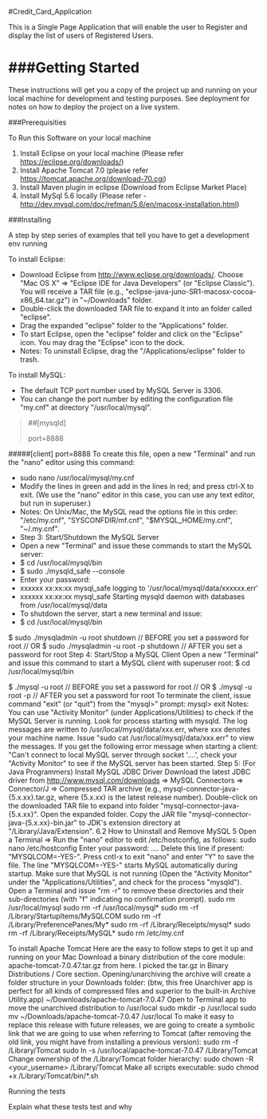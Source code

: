 #Credit_Card_Application

This is a Single Page Application that will enable the user to Register and display the list of users of Registered Users. 

###Getting Started
===

These instructions will get you a copy of the project up and running on your local machine for development and testing purposes. See deployment for notes on how to deploy the project on a live system.

###Prerequisities

To Run this Software on your local machine  
1. Install Eclipse on your local machine (Please refer https://eclipse.org/downloads/)  
2. Install Apache Tomcat 7.0 (please refer https://tomcat.apache.org/download-70.cgi)  
3. Install Maven plugin in eclipse (Download from Eclipse Market Place)  
4. Install MySql 5.6 locally (Please refer - http://dev.mysql.com/doc/refman/5.6/en/macosx-installation.html)  

###Installing

A step by step series of examples that tell you have to get a development env running

To install Eclipse:
* Download Eclipse from http://www.eclipse.org/downloads/. Choose "Mac OS X" ⇒ "Eclipse IDE for Java Developers" (or "Eclipse Classic"). You will receive a TAR file (e.g., "eclipse-java-juno-SR1-macosx-cocoa-x86_64.tar.gz") in "~/Downloads" folder.  
* Double-click the downloaded TAR file to expand it into an folder called "eclipse".  
* Drag the expanded "eclipse" folder to the "Applications" folder.  
* To start Eclipse, open the "eclipse" folder and click on the "Eclipse" icon. You may drag the "Eclipse" icon to the dock.  
* Notes: To uninstall Eclipse, drag the "/Applications/eclipse" folder to trash.  

To install MySQL:
* The default TCP port number used by MySQL Server is 3306.
* You can change the port number by editing the configuration file "my.cnf" at directory "/usr/local/mysql".  

> ##[mysqld]
> 
> port=8888
> 

#####[client]
port=8888
To create this file, open a new "Terminal" and run the "nano" editor using this command:  
* sudo nano /usr/local/mysql/my.cnf  
* Modify the lines in green and add in the lines in red; and press ctrl-X to exit. (We use the "nano" editor in this case, you can use any text editor, but run in superuser.)  
* Notes: On Unix/Mac, the MySQL read the options file in this order: "/etc/my.cnf", "SYSCONFDIR/mf.cnf", "$MYSQL_HOME/my.cnf", "~/.my.cnf".  
* Step 3: Start/Shutdown the MySQL Server  
* Open a new "Terminal" and issue these commands to start the MySQL server:  
* $ cd /usr/local/mysql/bin  
* $ sudo ./mysqld_safe --console  
* Enter your password:  
* xxxxxx xx:xx:xx mysql_safe logging to '/usr/local/mysql/data/xxxxxx.err'  
* xxxxxx xx:xx:xx mysql_safe Starting mysqld daemon with databases from /usr/local/mysql/data  
* To shutdown the server, start a new terminal and issue:  
* $ cd /usr/local/mysql/bin  
 
$ sudo ./mysqladmin -u root shutdown     // BEFORE you set a password for root
// OR
$ sudo ./mysqladmin -u root -p shutdown  // AFTER you set a password for root
Step 4: Start/Stop a MySQL Client
Open a new "Terminal" and issue this command to start a MySQL client with superuser root:
$ cd /usr/local/mysql/bin
 
$ ./mysql -u root      // BEFORE you set a password for root
// OR
$ ./mysql -u root -p   // AFTER you set a password for root
To terminate the client, issue command "exit" (or "quit") from the "mysql>" prompt:
mysql> exit
Notes:
You can use "Activity Monitor" (under Applications/Utilities) to check if the MySQL Server is running. Look for process starting with mysqld.
The log messages are written to /usr/local/mysql/data/xxx.err, where xxx denotes your machine name. Issue "sudo cat /usr/local/mysql/data/xxx.err" to view the messages.
If you get the following error message when starting a client: "Can't connect to local MySQL server through socket '....', check your "Activity Monitor" to see if the MySQL server has been started.
Step 5: (For Java Programmers) Install MySQL JDBC Driver
Download the latest JDBC driver from http://www.mysql.com/downloads ⇒ MySQL Connectors ⇒ Connector/J ⇒ Compressed TAR archive (e.g., mysql-connector-java-{5.x.xx}.tar.gz, where {5.x.xx} is the latest release number).
Double-click on the downloaded TAR file to expand into folder "mysql-connector-java-{5.x.xx}".
Open the expanded folder. Copy the JAR file "mysql-connector-java-{5.x.xx}-bin.jar" to JDK's extension directory at "/Library/Java/Extension".
6.2  How to Uninstall and Remove MySQL 5
Open a Terminal ⇒ Run the "nano" editor to edit /etc/hostconfig, as follows:
sudo nano /etc/hostconfig
Enter your password: ....
Delete this line if present: "MYSQLCOM=-YES-". Press cntl-x to exit "nano" and enter "Y" to save the file. The line "MYSQLCOM=-YES-" starts MySQL automatically during startup.
Make sure that MySQL is not running (Open the "Activity Monitor" under the "Applications/Utilities", and check for the process "mysqld"). Open a Terminal and issue "rm -r" to remove these directories and their sub-directories (with "f" indicating no confirmation prompt).
sudo rm /usr/local/mysql
sudo rm -rf /usr/local/mysql*
sudo rm -rf /Library/StartupItems/MySQLCOM
sudo rm -rf /Library/PreferencePanes/My*
sudo rm -rf /Library/Receipts/mysql*
sudo rm -rf /Library/Receipts/MySQL*
sudo rm /etc/my.cnf


To install Apache Tomcat
Here are the easy to follow steps to get it up and running on your Mac
Download a binary distribution of the core module: apache-tomcat-7.0.47.tar.gz from here. I picked the tar.gz in Binary Distributions / Core section.
Opening/unarchiving the archive will create a folder structure in your Downloads folder: (btw, this free Unarchiver app is perfect for all kinds of compressed files and superior to the built-in Archive Utility.app)
~/Downloads/apache-tomcat-7.0.47
Open to Terminal app to move the unarchived distribution to /usr/local
sudo mkdir -p /usr/local
sudo mv ~/Downloads/apache-tomcat-7.0.47 /usr/local
To make it easy to replace this release with future releases, we are going to create a symbolic link that we are going to use when referring to Tomcat (after removing the old link, you might have from installing a previous version):
sudo rm -f /Library/Tomcat
sudo ln -s /usr/local/apache-tomcat-7.0.47 /Library/Tomcat
Change ownership of the /Library/Tomcat folder hierarchy:
sudo chown -R <your_username> /Library/Tomcat
Make all scripts executable:
sudo chmod +x /Library/Tomcat/bin/*.sh


Running the tests



Explain what these tests test and why


